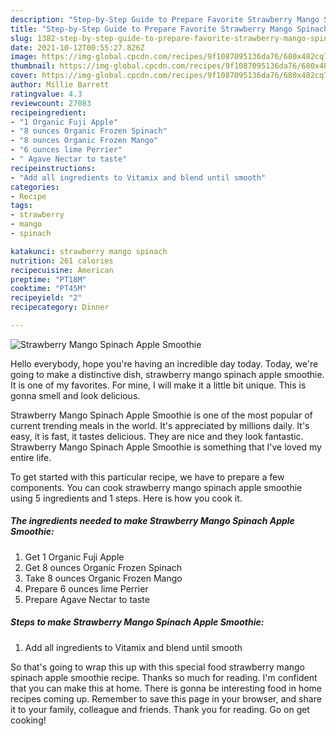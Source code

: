 ```yaml
---
description: "Step-by-Step Guide to Prepare Favorite Strawberry Mango Spinach Apple Smoothie"
title: "Step-by-Step Guide to Prepare Favorite Strawberry Mango Spinach Apple Smoothie"
slug: 1382-step-by-step-guide-to-prepare-favorite-strawberry-mango-spinach-apple-smoothie
date: 2021-10-12T00:55:27.826Z
image: https://img-global.cpcdn.com/recipes/9f1087095136da76/680x482cq70/strawberry-mango-spinach-apple-smoothie-recipe-main-photo.jpg
thumbnail: https://img-global.cpcdn.com/recipes/9f1087095136da76/680x482cq70/strawberry-mango-spinach-apple-smoothie-recipe-main-photo.jpg
cover: https://img-global.cpcdn.com/recipes/9f1087095136da76/680x482cq70/strawberry-mango-spinach-apple-smoothie-recipe-main-photo.jpg
author: Millie Barrett
ratingvalue: 4.3
reviewcount: 27083
recipeingredient:
- "1 Organic Fuji Apple"
- "8 ounces Organic Frozen Spinach"
- "8 ounces Organic Frozen Mango"
- "6 ounces lime Perrier"
- " Agave Nectar to taste"
recipeinstructions:
- "Add all ingredients to Vitamix and blend until smooth"
categories:
- Recipe
tags:
- strawberry
- mango
- spinach

katakunci: strawberry mango spinach 
nutrition: 261 calories
recipecuisine: American
preptime: "PT18M"
cooktime: "PT45M"
recipeyield: "2"
recipecategory: Dinner

---
```



![Strawberry Mango Spinach Apple Smoothie](https://img-global.cpcdn.com/recipes/9f1087095136da76/680x482cq70/strawberry-mango-spinach-apple-smoothie-recipe-main-photo.jpg)

Hello everybody, hope you're having an incredible day today. Today, we're going to make a distinctive dish, strawberry mango spinach apple smoothie. It is one of my favorites. For mine, I will make it a little bit unique. This is gonna smell and look delicious.

Strawberry Mango Spinach Apple Smoothie is one of the most popular of current trending meals in the world. It's appreciated by millions daily. It's easy, it is fast, it tastes delicious. They are nice and they look fantastic. Strawberry Mango Spinach Apple Smoothie is something that I've loved my entire life.




To get started with this particular recipe, we have to prepare a few components. You can cook strawberry mango spinach apple smoothie using 5 ingredients and 1 steps. Here is how you cook it.

<!--inarticleads1-->

##### The ingredients needed to make Strawberry Mango Spinach Apple Smoothie:

1. Get 1 Organic Fuji Apple
1. Get 8 ounces Organic Frozen Spinach
1. Take 8 ounces Organic Frozen Mango
1. Prepare 6 ounces lime Perrier
1. Prepare  Agave Nectar to taste




<!--inarticleads2-->

##### Steps to make Strawberry Mango Spinach Apple Smoothie:

1. Add all ingredients to Vitamix and blend until smooth




So that's going to wrap this up with this special food strawberry mango spinach apple smoothie recipe. Thanks so much for reading. I'm confident that you can make this at home. There is gonna be interesting food in home recipes coming up. Remember to save this page in your browser, and share it to your family, colleague and friends. Thank you for reading. Go on get cooking!
